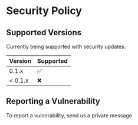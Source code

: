 # Security Policy

## Supported Versions

Currently being supported with security updates:

| Version | Supported          |
| ------- | ------------------ |
| 0.1.x   | :white_check_mark: |
| < 0.1.x | :x:                |

## Reporting a Vulnerability

To report a vulnerability, send us a private message
